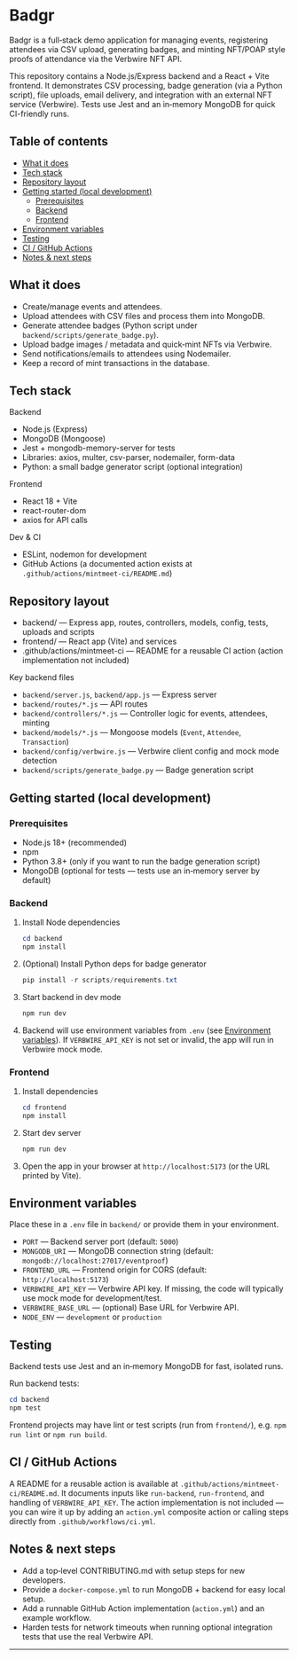 # Badgr

Badgr is a full‑stack demo application for managing events, registering attendees via CSV upload, generating badges, and minting NFT/POAP style proofs of attendance via the Verbwire NFT API.

This repository contains a Node.js/Express backend and a React + Vite frontend. It demonstrates CSV processing, badge generation (via a Python script), file uploads, email delivery, and integration with an external NFT service (Verbwire). Tests use Jest and an in‑memory MongoDB for quick CI-friendly runs.

## Table of contents
- [What it does](#what-it-does)
- [Tech stack](#tech-stack)
- [Repository layout](#repository-layout)
- [Getting started (local development)](#getting-started-local-development)
  - [Prerequisites](#prerequisites)
  - [Backend](#backend)
  - [Frontend](#frontend)
- [Environment variables](#environment-variables)
- [Testing](#testing)
- [CI / GitHub Actions](#ci--github-actions)
- [Notes & next steps](#notes--next-steps)

## What it does
- Create/manage events and attendees.
- Upload attendees with CSV files and process them into MongoDB.
- Generate attendee badges (Python script under `backend/scripts/generate_badge.py`).
- Upload badge images / metadata and quick‑mint NFTs via Verbwire.
- Send notifications/emails to attendees using Nodemailer.
- Keep a record of mint transactions in the database.

## Tech stack
Backend
- Node.js (Express)
- MongoDB (Mongoose)
- Jest + mongodb-memory-server for tests
- Libraries: axios, multer, csv-parser, nodemailer, form-data
- Python: a small badge generator script (optional integration)

Frontend
- React 18 + Vite
- react-router-dom
- axios for API calls

Dev & CI
- ESLint, nodemon for development
- GitHub Actions (a documented action exists at `.github/actions/mintmeet-ci/README.md`)

## Repository layout
- backend/ — Express app, routes, controllers, models, config, tests, uploads and scripts
- frontend/ — React app (Vite) and services
- .github/actions/mintmeet-ci — README for a reusable CI action (action implementation not included)

Key backend files
- `backend/server.js`, `backend/app.js` — Express server
- `backend/routes/*.js` — API routes
- `backend/controllers/*.js` — Controller logic for events, attendees, minting
- `backend/models/*.js` — Mongoose models (`Event`, `Attendee`, `Transaction`)
- `backend/config/verbwire.js` — Verbwire client config and mock mode detection
- `backend/scripts/generate_badge.py` — Badge generation script

## Getting started (local development)
### Prerequisites
- Node.js 18+ (recommended)
- npm
- Python 3.8+ (only if you want to run the badge generation script)
- MongoDB (optional for tests — tests use an in‑memory server by default)

### Backend
1. Install Node dependencies
   ```powershell
   cd backend
   npm install
   ```
2. (Optional) Install Python deps for badge generator
   ```powershell
   pip install -r scripts/requirements.txt
   ```
3. Start backend in dev mode
   ```powershell
   npm run dev
   ```
4. Backend will use environment variables from `.env` (see [Environment variables](#environment-variables)). If `VERBWIRE_API_KEY` is not set or invalid, the app will run in Verbwire mock mode.

### Frontend
1. Install dependencies
   ```powershell
   cd frontend
   npm install
   ```
2. Start dev server
   ```powershell
   npm run dev
   ```
3. Open the app in your browser at `http://localhost:5173` (or the URL printed by Vite).

## Environment variables
Place these in a `.env` file in `backend/` or provide them in your environment.
- `PORT` — Backend server port (default: `5000`)
- `MONGODB_URI` — MongoDB connection string (default: `mongodb://localhost:27017/eventproof`)
- `FRONTEND_URL` — Frontend origin for CORS (default: `http://localhost:5173`)
- `VERBWIRE_API_KEY` — Verbwire API key. If missing, the code will typically use mock mode for development/test.
- `VERBWIRE_BASE_URL` — (optional) Base URL for Verbwire API.
- `NODE_ENV` — `development` or `production`

## Testing
Backend tests use Jest and an in‑memory MongoDB for fast, isolated runs.

Run backend tests:
```powershell
cd backend
npm test
```

Frontend projects may have lint or test scripts (run from `frontend/`), e.g. `npm run lint` or `npm run build`.

## CI / GitHub Actions
A README for a reusable action is available at `.github/actions/mintmeet-ci/README.md`. It documents inputs like `run-backend`, `run-frontend`, and handling of `VERBWIRE_API_KEY`. The action implementation is not included — you can wire it up by adding an `action.yml` composite action or calling steps directly from `.github/workflows/ci.yml`.

## Notes & next steps
- Add a top‑level CONTRIBUTING.md with setup steps for new developers.
- Provide a `docker-compose.yml` to run MongoDB + backend for easy local setup.
- Add a runnable GitHub Action implementation (`action.yml`) and an example workflow.
- Harden tests for network timeouts when running optional integration tests that use the real Verbwire API.

---
